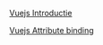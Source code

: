 


<a href= "https://player.vimeo.com/video/258707456?autoplay=1&app_id=122963">Vuejs Introductie</a>


<a href= "https://www.vuemastery.com/courses/intro-to-vue-js/attribute-binding">Vuejs Attribute binding</a>
